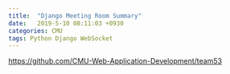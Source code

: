 ```yaml
---
title:  "Django Meeting Room Summary"
date:   2019-5-10 08:11:03 +0930
categories: CMU
tags: Python Django WebSocket
---
```


https://github.com/CMU-Web-Application-Development/team53

